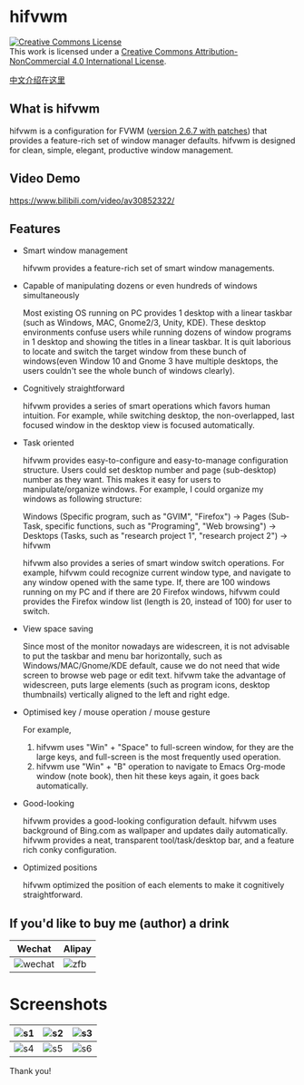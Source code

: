 # hifvwm

<a rel="license" href="http://creativecommons.org/licenses/by-nc/4.0/"><img alt="Creative Commons License" style="border-width:0" src="https://i.creativecommons.org/l/by-nc/4.0/88x31.png" /></a><br />This work is licensed under a <a rel="license" href="http://creativecommons.org/licenses/by-nc/4.0/">Creative Commons Attribution-NonCommercial 4.0 International License</a>.

[中文介绍在这里](https://github.com/dustincys/hifvwm/blob/master/cnreadme.md)

## What is hifvwm

hifvwm is a configuration for FVWM ([version 2.6.7 with patches](https://github.com/dustincys/fvwm)) that provides a feature-rich set of window manager defaults.
hifvwm is designed for clean, simple, elegant, productive window management.

## Video Demo

<https://www.bilibili.com/video/av30852322/>

## Features

- Smart window management

    hifvwm provides a feature-rich set of smart window managements.

- Capable of manipulating dozens or even hundreds of windows simultaneously 

    Most existing OS running on PC provides 1 desktop with a linear taskbar
    (such as Windows, MAC, Gnome2/3, Unity, KDE). These desktop environments
    confuse users while running dozens of window programs in 1 desktop and
    showing the titles in a linear taskbar. It is quit laborious to locate and
    switch the target window from these bunch of windows(even Window 10 and
    Gnome 3 have multiple desktops, the users couldn't see the whole bunch of
    windows clearly).

- Cognitively straightforward

    hifvwm provides a series of smart operations which favors human intuition.
    For example, while switching desktop, the non-overlapped, last focused
    window in the desktop view is focused automatically.

- Task oriented

    hifvwm provides easy-to-configure and easy-to-manage configuration
    structure. Users could set desktop number and page (sub-desktop) number as
    they want. This makes it easy for users to manipulate/organize windows. For example,
    I could organize my windows as following structure:

    Windows (Specific program, such as "GVIM", "Firefox") -> Pages (Sub-Task,
    specific functions, such as "Programing", "Web browsing") -> Desktops
    (Tasks, such as "research project 1", "research project 2") -> hifvwm

    hifvwm also provides a series of smart window switch operations. For
    example, hifvwm could recognize current window type, and navigate to any
    window opened with the same type. If, there are 100 windows running on my
    PC and if there are 20 Firefox windows, hifvwm could provides the Firefox
    window list (length is 20, instead of 100) for user to switch.

- View space saving

    Since most of the monitor nowadays are widescreen, it is not advisable to
    put the taskbar and menu bar horizontally, such as Windows/MAC/Gnome/KDE
    default, cause we do not need that wide screen to browse web page or edit
    text. hifvwm take the advantage of widescreen, puts large elements  (such
    as program icons, desktop thumbnails) vertically aligned to the left and
    right edge.

- Optimised key / mouse operation / mouse gesture

    For example, 

    1. hifvwm uses "Win" + "Space" to full-screen window, for they are the
       large keys, and full-screen is the most frequently used operation.
    2. hifvwm use "Win" + "B"  operation to navigate to Emacs Org-mode window
       (note book), then hit these keys again, it goes back automatically.

- Good-looking

    hifvwm provides a good-looking configuration default. hifvwm uses
    background of Bing.com as wallpaper and updates daily automatically.
    hifvwm provides a neat, transparent tool/task/desktop bar, and a feature
    rich conky configuration.

- Optimized positions 

    hifvwm optimized the position of each elements to make it cognitively
    straightforward.


## If you'd like to buy me (author) a drink

Wechat|Alipay
-|-
![wechat](http://wx2.sinaimg.cn/large/61dccbaaly1fqwvz6sd4ej20yi1au797.jpg "谢谢")|![zfb](http://wx3.sinaimg.cn/large/61dccbaaly1fizali9tafj20k00ucgos.jpg "谢谢")

# Screenshots

|![s1](https://raw.githubusercontent.com/dustincys/hifvwm/screenshots/screenshot-2020-04-27%5B00%3A16%5D.jpg)|![s2](https://raw.githubusercontent.com/dustincys/hifvwm/screenshots/Screenshot%20from%202020-04-27%2000-22-12.png)|![s3](https://raw.githubusercontent.com/dustincys/hifvwm/screenshots/screenshot-2020-04-27%5B00%3A19%5D.jpg)|
|-|-|-|
|![s4](https://raw.githubusercontent.com/dustincys/hifvwm/screenshots/screenshot-2020-04-27%5B00%3A20%5D.jpg)|![s5](https://raw.githubusercontent.com/dustincys/hifvwm/screenshots/screenshot-2020-04-27%5B00%3A23%5D.jpg)|![s6](https://raw.githubusercontent.com/dustincys/hifvwm/screenshots/screenshot-2020-04-27%5B00%3A24%5D.jpg)|


Thank you!

